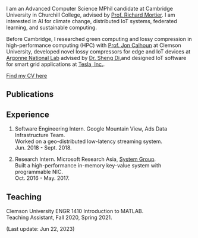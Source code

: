 I am an Advanced Computer Science MPhil candidate at Cambridge University in Churchill College, advised by [Prof. Richard Mortier](https://mort.io/). I am interested in AI for climate change, distributed IoT systems, federated learning, and sustainable computing.<br>

Before Cambridge, I researched green computing and lossy compression in high-performance computing (HPC) with [Prof. Jon Calhoun](https://jonccal.people.clemson.edu/) at Clemson University, developed novel lossy compressors for edge and IoT devices at [Argonne National Lab](https://www.anl.gov/) advised by [Dr. Sheng Di](https://www.mcs.anl.gov/~shdi/),and designed IoT software for smart grid applications at [Tesla, Inc.](https://www.tesla.com/support/energy/powerwall/own/california-virtual-power-plant).

[Find my CV here](https://grantwilkins.github.io/Grant_W_CV.pdf)

## Publications


## Experience

1. Software Engineering Intern. Google Mountain View, Ads Data Infrastructure Team. <br>
Worked on a geo-distributed low-latency streaming system. <br>
Jun. 2018 - Sept. 2018. <br>

2. Research Intern. Microsoft Research Asia, [System Group](https://www.microsoft.com/en-us/research/group/systems-research-group-asia/). <br>
Built a high-performance in-memory key-value system with programmable NIC. <br>
Oct. 2016 - May. 2017.<br>


## Teaching

Clemson University ENGR 1410 Introduction to MATLAB.<br>
Teaching Assistant, Fall 2020, Spring 2021.
  
(Last update: Jun 22, 2023)
